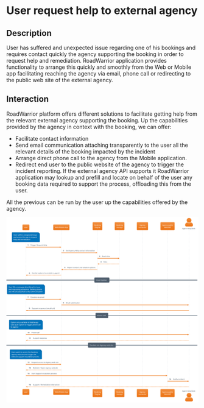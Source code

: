 # User request help to external agency

## Description

User has suffered and unexpected issue regarding one of his bookings and requires contact quickly the agency supporting the booking in order to request help and remediation. RoadWarrior application provides functionality to arrange this quickly and smoothly from the Web or Mobile app facilitating reaching the agency via email, phone call or redirecting to the public web site of the external agency.

## Interaction

RoadWarrior platform offers different solutions to facilitate getting help from the relevant external agency supporting the booking. Up the capabilities provided by the agency in context with the booking, we can offer:

- Facilitate contact information
- Send email communication attaching transparently to the user all the relevant details of the booking impacted by the incident
- Arrange direct phone call to the agency from the Mobile application.
- Redirect end user to the public website of the agency to trigger the incident reporting. If the external agency API supports it RoadWarrior application may lookup and prefill and locate on behalf of the user any booking data required to support the process, offloading this from the user.

All the previous can be run by the user up the capabilities offered by the agency.

![](./user_request_help.svg)

